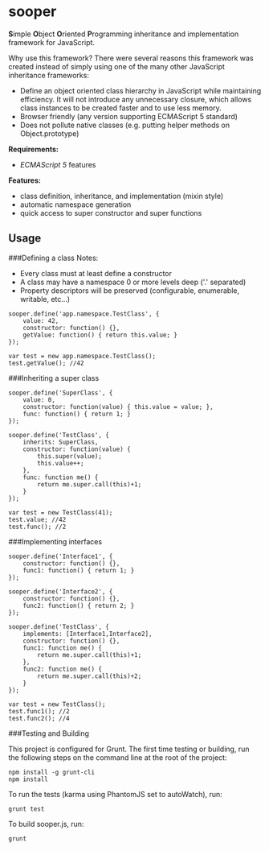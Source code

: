 sooper
====

**S**imple **O**bject **O**riented **P**rogramming inheritance and implementation framework for JavaScript.

Why use this framework? There were several reasons this framework was created instead of simply using one of the many other JavaScript inheritance frameworks:
* Define an object oriented class hierarchy in JavaScript while maintaining efficiency. It will not introduce any unnecessary closure, which allows class instances to be created faster and to use less memory.
* Browser friendly (any version supporting ECMAScript 5 standard)
* Does not pollute native classes (e.g. putting helper methods on Object.prototype)

**Requirements:**
* *ECMAScript 5* features

**Features:**
* class definition, inheritance, and implementation (mixin style)
* automatic namespace generation
* quick access to super constructor and super functions

Usage
-----

###Defining a class
Notes:
* Every class must at least define a constructor
* A class may have a namespace 0 or more levels deep ('.' separated)
* Property descriptors will be preserved (configurable, enumerable, writable, etc...)

<!--end of the list -->

	sooper.define('app.namespace.TestClass', {
		value: 42,
		constructor: function() {},
		getValue: function() { return this.value; }
	});

	var test = new app.namespace.TestClass();
	test.getValue(); //42

###Inheriting a super class

	sooper.define('SuperClass', {
		value: 0,
		constructor: function(value) { this.value = value; },
		func: function() { return 1; }
	});

	sooper.define('TestClass', {
		inherits: SuperClass,
		constructor: function(value) {
			this.super(value);
			this.value++;
		},
		func: function me() {
			return me.super.call(this)+1;
		}
	});

	var test = new TestClass(41);
	test.value; //42
	test.func(); //2

###Implementing interfaces

	sooper.define('Interface1', {
		constructor: function() {},
		func1: function() { return 1; }
	});

	sooper.define('Interface2', {
		constructor: function() {},
		func2: function() { return 2; }
	});

	sooper.define('TestClass', {
		implements: [Interface1,Interface2],
		constructor: function() {},
		func1: function me() {
			return me.super.call(this)+1;
		},
		func2: function me() {
			return me.super.call(this)+2;
		}
	});

	var test = new TestClass();
	test.func1(); //2
	test.func2(); //4

###Testing and Building

This project is configured for Grunt. The first time testing or building, run the following steps on the command line at the root of the project:

	npm install -g grunt-cli
	npm install

To run the tests (karma using PhantomJS set to autoWatch), run:

	grunt test

To build sooper.js, run:

	grunt

